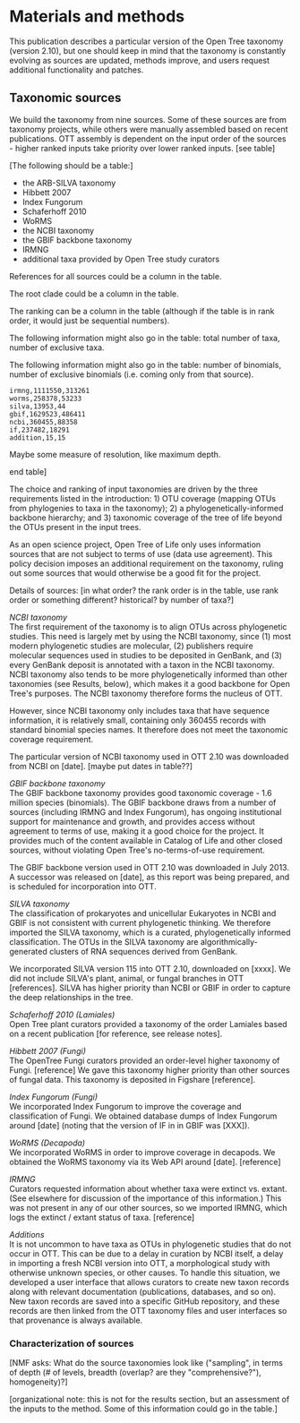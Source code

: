 # Materials and methods

This publication describes a particular version of the Open Tree taxonomy
(version 2.10), but one should keep in mind that the taxonomy is
constantly evolving as sources are updated, methods improve, and users request
additional functionality and patches.

## Taxonomic sources

We build the taxonomy from nine sources. Some of these sources are from
taxonomy projects, while others were manually assembled based on recent
publications.
OTT assembly is dependent on the input order of the sources - higher ranked inputs take priority over lower ranked inputs.
[see table]

[The following should be a table:]

 * the ARB-SILVA taxonomy
 * Hibbett 2007
 * Index Fungorum
 * Schaferhoff 2010
 * WoRMS
 * the NCBI taxonomy
 * the GBIF backbone taxonomy
 * IRMNG
 * additional taxa provided by Open Tree study curators

References for all sources could be a column in the table.

The root clade could be a column in the table.

The ranking can be a column in the table (although if the table is in
rank order, it would just be sequential numbers).

The following information might also go in the table: total number of
taxa, number of exclusive taxa.

The following information might also go in the table: number of binomials,
number of exclusive binomials (i.e. coming only from that source).

    irmng,1111550,313261
    worms,258378,53233
    silva,13953,44
    gbif,1629523,486411
    ncbi,360455,88358
    if,237482,18291
    addition,15,15

Maybe some measure of resolution, like maximum depth.

end table]

The choice and ranking of input taxonomies are driven by the three
requirements listed in the introduction: 1) OTU coverage (mapping OTUs
from phylogenies to taxa in the taxonomy); 2) a phylogenetically-informed
backbone hierarchy; and 3) taxonomic coverage
of the tree of life beyond the OTUs present in the input trees.

As an open science project, Open Tree of Life only uses information
sources that are not subject to terms of use (data use agreement).
This policy decision imposes an additional requirement on the
taxonomy, ruling out some sources that would otherwise be a good fit
for the project.


Details of sources: [in what order? the rank order is in the table,
use rank order or something different?  historical? by number of
taxa?]

*NCBI taxonomy*  
The first requirement of the taxonomy is to align OTUs across
phylogenetic studies.  This need is largely met by using the NCBI
taxonomy, since (1) most modern phylogenetic studies are molecular,
(2) publishers require molecular sequences used in studies to be
deposited in GenBank, and (3) every GenBank deposit is annotated with
a taxon in the NCBI taxonomy.  NCBI taxonomy also tends to be more
phylogenetically informed than other taxonomies (see Results, below),
which makes it a good backbone for Open Tree's purposes. The NCBI
taxonomy therefore forms the nucleus of OTT.

However, since NCBI taxonomy only includes taxa that have sequence
information, it is relatively small, containing only 360455 records
with standard binomial species
names. It therefore does not meet the taxonomic coverage requirement.

The particular version of NCBI taxonomy used in OTT 2.10 was
downloaded from NCBI on [date].  [maybe put dates in table??]


*GBIF backbone taxonomy*  
The GBIF backbone taxonomy provides good taxonomic coverage - 1.6 million
species (binomials).  The GBIF backbone draws from a number of sources
(including IRMNG and Index Fungorum), has ongoing institutional
support for maintenance and growth, and provides access without
agreement to terms of use, making it a good choice for the project. It
provides much of the content available in Catalog of Life and other
closed sources, without violating Open Tree's no-terms-of-use requirement.

The GBIF backbone version used in OTT 2.10 was downloaded in July
2013.  A successor was released on [date], as this report was being
prepared, and is scheduled for incorporation into OTT.



*SILVA taxonomy*  
The classification of prokaryotes and unicellular Eukaryotes in NCBI and GBIF is
not consistent with current phylogenetic thinking. We therefore imported the
SILVA taxonomy, which is a curated, phylogenetically informed classification.
The OTUs in the SILVA  taxonomy are algorithmically-generated clusters of RNA
sequences derived from GenBank.

We incorporated SILVA version 115 into OTT 2.10, downloaded on [xxxx].
We did not include SILVA's plant, animal, or fungal branches in OTT
[references]. SILVA has higher priority than NCBI or GBIF in order to
capture the deep relationships in the tree.


*Schaferhoff 2010 (Lamiales)*  
Open Tree plant curators provided a taxonomy of the order Lamiales based
on a recent publication [for reference, see release notes].


*Hibbett 2007 (Fungi)*  
The OpenTree Fungi curators provided an order-level
higher taxonomy of Fungi.  [reference] We gave this
taxonomy higher priority than other sources of fungal data. This taxonomy
is deposited in Figshare [reference].


*Index Fungorum (Fungi)*  
We incorporated Index Fungorum to improve the coverage and
classification of Fungi. We obtained database dumps of Index Fungorum
around [date] (noting that the version of IF in in GBIF was [XXX]).


*WoRMS (Decapoda)*  
We incorporated WoRMS in order to improve coverage in
decapods.  We obtained the WoRMS taxonomy
via its Web API around [date].  [reference]


*IRMNG*  
Curators requested information about whether taxa were extinct
vs. extant.  (See elsewhere for discussion of the importance of this
information.) This was not present in any of our other sources, so we
imported IRMNG, which logs the extinct / extant status of
taxa.
[reference]


*Additions*  
It is not uncommon to have taxa as OTUs in
phylogenetic studies that do not occur in OTT.  This can be due to a
delay in curation by NCBI itself, a delay in importing a fresh NCBI
version into OTT, a morphological study with otherwise unknown
species, or other causes.  To handle this situation, we developed
a user interface that allows curators to create new taxon records along with relevant
documentation (publications, databases, and so on).  New taxon records
are saved into a specific GitHub repository, and these records are then
linked from the OTT taxonomy files and user interfaces so that
provenance is always available.


### Characterization of sources

[NMF asks: What do the source taxonomies look like ("sampling", in
terms of depth (# of levels, breadth (overlap? are they
"comprehensive?"), homogeneity)?]

[organizational note: this is not for the results section, but an
assessment of the inputs to the method.  Some of this information
could go in the table.]

